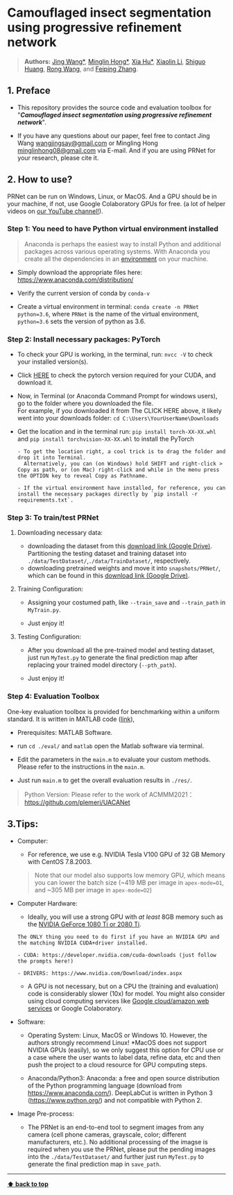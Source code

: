 # Camouflaged insect segmentation using progressive refinement network

> **Authors:** 
> [Jing Wang*](https://abigale666.github.io/wangjing_homepage.github.io/), 
> [Minglin Hong*](https://hongminglin08.github.io/index-en.html), 
> [Xia Hu*](https://lxy.fafu.edu.cn/37/85/c6857a145285/page.htm),
> [Xiaolin Li](https://orcid.org/0000-0002-0997-2776),
> [Shiguo Huang](https://xxxy.fafu.edu.cn/2017/0604/c7843a183612/page.psp),
> [Rong Wang](https://lxy.fafu.edu.cn/38/8d/c6857a145549/page.psp), and 
> [Feiping Zhang](https://lxy.fafu.edu.cn/37/7c/c6857a145276/page.psp).

## 1. Preface

- This repository provides the source code and evaluation toolbox for "_**Camouflaged insect segmentation using progressive refinement network**_". 


- If you have any questions about our paper, feel free to contact Jing Wang <wangjingsay@gmail.com>
or Mingling Hong <minglinhong08@gmail.com> via E-mail. And if you are using PRNet for your research, please cite it.

<!-- 
## 1. Overview

### 1.1. Introduction
Accurately segmenting the insect from its original ecological image is the core technology restricting the accuracy and efficiency of automatic recognition. However, the performance of existing segmentation methods is unsatisfactory in insect images shot in wild backgrounds with several challenges: various sizes, similar colours or textures to the surroundings, transparent body parts and vague outlines.
<p align="center">
    <img src="Imgs/salient insects and camouflaged insects.png"/> <br />
    <em> 
    Figure 1: Salient insects and camouflaged insects.
    </em>
</p>
These challenges of image segmentation are accentuated when dealing with camouflaged insects. Here, we developed an insect image segmentation method based on deep learning termed progressive refinement network (PRNet), especially for camouflaged insects. Unlike existing insect segmentation methods. PRNet captures the possible scale and location of insects by extracting the contextual information of the image, and fuses comprehensive features to suppress distractors, thereby clearly segmenting insect outlines.

Experimental results based on 1900 camouflaged insect images demonstrated PRNet could effectively segment the camouflaged insects and achieved a superior detection performance, with the mean absolute error of 3.2\%, pixel matching degree of 89.7\%, structural similarity of 83.6\%, and precision and recall error of 72\%, which achieved the improvement of 8.1\%, 25.9\%, 19.5\%, and 35.8\%, respectively, when compared to the recent salient object detection methods.


### 1.2. Method
A particularly successful deep learning  technology when it comes to image processing is the end-to-end network model, which takes images as inputs, and directly outputs the prediction results, without requiring any hand-crafted prepossessing. This study deployed an end-to-end Progressive refinement network (PRNet). 

<p align="center">
    <img src="Imgs/framework.png"/> <br />
    <em> 
    Figure 2: Overview of the proposed PRNet, which consists of Asymmetric Receptive Field, Self-Refinement Module, and Reverse Guidance Based Decoder. See § 2 in the paper for details.
    </em>
</p>

As the framework shown in Figure 2, it was built on an encoder-decoder architecture. Encoder mapped the input images into eigenvectors, and the decoder utilized the eigenvectors to decode the structural information about the images and output the prediction results. Notably, insects might appear with different sizes in images, thus for the encoder, the Res2Net-based backbone network, which inherited the advantages of ResNet-50 but has a stronger ability to extract multi-scale semantic features, was utilized to extract multi-level features. In specific, we designed five extractors, and each of them contains several network layers based on a Res2Net-based network. We called the first two extractors low-level extractor and the others high-level extractor, which extract low-level features $\{X_0, X_1\}$, and high-level features $\{X_2, X_3, X_4\}$, respectively. It was proved that the low-level features demanded more computational resources due to their larger spatial resolutions, but contribute less to performance . Motivated by this, our model concentrated more on high-level features rather than all features. After the encoder extracted features from insect images, the corresponding scale features from high-levels would be fed into ARF modules which aimed to extract anisotropy contextual information in the horizontal, vertical and square kernel modes from high-level features. Furthermore, a novel SRM with an initial attention strategy, aggregated the coarse information from the output of the ARF modules to generate a probable camouflage mask with coarse object region and an enhanced coarse mask. After that, this enhanced mask gradually sharpened by sequentially fusing with previous maps in the top-down decoding process. Each module proposed in this study was described as follows.

#### 1.2.1 Asymmetric Receptive Field

Since camouflaged insects often come from natural scenes, their sizes are varied and stochastic. To handle this challenge, multiple receptive fields are widely used in object detection, which contain square kernels of different sizes (such as $k\times k$ convolutional layer with dilation rate $d$) to obtain multi-scale representation. However, such square convolutions restrict the capture of the anisotropy context existing widely in real scenes . In addition, since the camouflaged insects have similar characteristics to the surrounding environment, the standard convolutional layers with square kernels can easily introduce noise interference from the background. Therefore, the convolutions with square kernels are not applicable to camouflaged insect segmentation. 

The Asymmetric Convolution block that comprises three parallel layers with $k\times k$, $1\times k$ and $k\times 1$ kernels is used to enhance the robustness of a model to rotation and learn more important information of images. As the $1\times k$ and $k\times 1$ layers have non-square kernels, they are referred as the asymmetric convolutional layers. Inspired by this, we proposed an Asymmetric Receptive Field (ARF) module to capture context dependence in the horizontal, vertical, and square kernel modes. Specifically, our ARF module included five parallel branches. In each branch, convolutional layers (Bconv) with $1\times 1$ kernel size were used to align the dimensionality of channels and generate five different features $\{{fb}_i,i=1,…,5\}$. Then, for the features $\{{fb}_1, {fb}_2, {fb}_3\}$ from first three branches, three asymmetric Bconv (shorted as Aconv) were adopted to extract local information in parallel. After that, we combined the features from the first four branches by addition and concatenation. At last, we use a $3\times 3$ Bconv to reduce the channel size of the aggregation features so that such features could be integrated with the feature $fb_5$ from the last branch. By using the ARF modules, comprehensive information $\{ef_i, i=2,3,4\}$ with integrated anisotropy context from three levels were generated, and the approximate scales of insects in images could be acquired.

#### 1.2.2 Self-Refinement Module

Camouflaged insects usually prevent (or facilitate) predation by changing their lower-level features (surface luminance, body pattern, colour, or texture) as per that of the surroundings, which further aggravates the difficulties of accurate insect detection.
There is such a common view that high-level features have more global semantic information, which helps to differentiate which ones are camouflaged objects in an image. However, due to the lack of details, the camouflage regions are blurred. In contrast, low-level features have detailed information, but it is difficult to determine the camouflage regions. By integrating multi-level features, camouflaged insects can be captured. However, feature fusion across multiple levels is easy to introduce redundant information, resulting in the inaccurate location of targets. Therefore, it is necessary to reduce the differences of the three coarse features. To this end, we used the Partial Decoder Component (PDC) to extract the fusion features $f_d$ that contained high-level information. Such features then could be directly used to generate a coarse camouflaged map $S_c$, via a simple convolutional operation. 

However, due to the low resolution, the coarse map generated by the fusion features was far from the ground truth mask. Inspired by Wu et al. , we formulate the generated coarse camouflaged map as an attention mask, where such an attention mechanism could help denoise the features and generate a fine-grained camouflaged map. In detail, the inputs of this SRM were the three coarse features $\{ef_i, i=4,3,2\}$. We then used a PDC to integrate these features and use a $3\times 3$ Bconv and a $1\times 1$ Bconv to extract a coarse camouflage mask $S_c$ as follows: 
$$f_d = P_d(ef_4,ef_3,ef_2)$$
$$S_c = \mathrm{iBconv}(f_d)$$
where $P_d$ uses multiplication and concatenation to gradually decrease the gap between different features, and $\mathrm{iBconv}$ denotes  a sequential operation that combines a $3\times 3$ convolution and a $1\times 1$ convolution followed by batch normalization, and a rectified linear unit (ReLU). To generate a more accurate camouflage map, we multiple this map $S_c$ with the discriminative features to obtain a discriminative feature $f_r$, which could be described as follow:
$$f_r = f_d \odot S_c$$
where $\odot$ denotes element-wise multiplying. 
Additionally, since the coarse masks generally are imprecise and coarse estimations, a $3\times 3$ Bconv and a $1\times 1$ Bconv are used to enhance the coarse mask and generate a fine-grained camouflage map $S_r$.

#### 1.2.3 Self-Refinement Module

According to recent biological discoveries, a key factor for camouflage is edge disruption. However, as previously described in Sec. 1.2.2, the coarse camouflage map $S_c$ was derived from the three highest layers, which could only capture a probable location of the camouflaged insect, ignoring boundary details. Moreover, direct up-sampling could further introduce more noise and make the boundary non-smooth. To this end, the RG module, which erased the predicted foreground from side-output, was proposed to refine such missing parts or details in the high-level prediction, and applied residual architecture to further refine the predicted camouflage map.
As shown in Figure 2, the RG module aimed to generate the corresponding edge attention map $W_i$ by using a reverse attention map $R_i$. We further splited the feature $X_i$ with $C$ channels into $n$ groups (the number of channels in each group is $c$), and concatenated it with $n$ reverse attention maps $R_i$, so as to guide the features to focus on boundaries. To obtain a more complete camouflage map, we iteratively added the predicted result of the latter layer $S_{i+1}$ to the corresponding edge attention map $W_i$, which could be described as follows: 
$$W_i = R_i \odot X_i$$
$$x_i^1,...,x_i^m,...,x_i^n = \mathrm{split}(X_i)$$
$$F_i = \mathrm{concat}(x_i^1,W_i,...,x_i^m,W_i,...,x_i^n,W_i)$$
$$S_i = \mathrm{iBconv}(F_i) + S_{i+1}$$
Note that, this reverse attention map $R_i$ was obtained by erasing the foreground in the prediction, and it could be formulated as:
$$R_i = 1- \sigma (U(S_{i+1}))$$
where $\sigma$ is the sigmoid function, and $U$ is up-sampling operation. 

In short, ARF captured contextual information from multi-layer features, and obtained the approximate scale of insects, which was a process of coarse-grained refining features. For fine-grained refinement, SRM and RG modules covered more useful information by applying an initial attention strategy on fusion features, and erasing the foreground to pay more attention to boundaries, respectively. These three modules progressively refined features from coarse to fine, so as to achieve accurate segmentation map, which explained why the approach was named Progressive Refinement Network (PRNet). Finally, we integrate the ARF, SRM and RG into the encoder-decoder architecture, and the entire network could be trained end-to-end.

#### 1.2.4 Loss Function
PRNet was a supervised segmentation network to predict each pixel to be the insect or background, thus it was trained by minimizing the pixel position-aware (PPA) loss  of camouflage maps. PPA loss assigned different weights to different positions and paid more attention to hard pixels. PPA loss $L_{ppa}$ is formulated as:

$$L_{ppa} = L_{wbce}+L_{wiou}$$

where $L_{wbce}$ is a weighted binary cross entropy (BCE) loss and $L_{wiou}$ is a weighted intersection over Union (IoU) loss.
The $L_{wbce}$ loss function is formed as following:
$$L_{wbce} =  -\frac{1}{N} \frac{\sum_{i, j}\left(1+\gamma \alpha_{i j}\right)\left[g_{i j} \log \left(p_{i j}\right)+\left(1-g_{i j}\right) \log \left(1-p_{i j}\right)\right]}{\sum_{i, j} \gamma \alpha_{i j}}$$

where $g_{ij}$ and $p_{ij}$ represent the predicted values and ground truth of the pixel at location (i,j),respectively. $N$ denotes the total number of pixels in an image and $\gamma$ is a hyperparameter. The weight $\alpha$ is calculated according to the difference between the center pixel and its surroundings which can be defined as follows:

$$\alpha_{i j} = \left|\frac{\sum_{m, n \in A_{i j}} g_{m n}}{\sum_{m, n \in A_{i j}} 1}-g_{i j}\right|$$
where $A_{ij}$ is the area surrounding the pixel (i,j). If $a_{ij}$ is large, pixel at $(i,j)$ is very different from its surroundings, which might represent an important pixel (\emph{e.g.}, outlines) and deserved more attention. Similarly, $\alpha$ was assigned to $L_{wiou}$ for emphasizing the importance of hard pixels, which could be defined as:
$$L_{wiou} = 1-\frac{1}{N} \frac{\sum_{i, j}\left(1+\gamma \alpha_{i j}\right) g_{i j} p_{i j}}{\sum_{i, j}\left(1+\gamma \alpha_{i j}\right)\left(g_{i j}+p_{i j}-g_{i j} p_{i j}\right)}$$

-->


## 2. How to use?

PRNet can be run on Windows, Linux, or MacOS. And a GPU should be in your machine, if not, use Google Colaboratory GPUs for free.
(a lot of helper videos on [our YouTube channel!](https://www.youtube.com/playlist?list=PLjpMSEOb9vRFwwgIkLLN1NmJxFprkO_zi)).

### Step 1: You need to have Python virtual environment installed

> Anaconda is perhaps the easiest way to install Python and additional packages across various operating systems. With Anaconda you create all the dependencies in an [environment](https://conda.io/docs/user-guide/tasks/manage-environments.html) on your machine.

- Simply download the appropriate files here: https://www.anaconda.com/distribution/

- Verify the current version of conda by `conda-v`
       
- Create a virtual environment in terminal: `conda create -n PRNet python=3.6`, where `PRNet` is the name of the virtual environment, `python=3.6` sets the version of python as 3.6. 

### Step 2: Install necessary packages: PyTorch

- To check your GPU is working, in the terminal, run: `nvcc -V` to check your installed version(s).

- Click [HERE](https://pytorch.org/get-started/previous-versions/) to check the pytorch version required for your CUDA, and download it.

- Now, in Terminal (or Anaconda Command Prompt for windows users), go to the folder where you downloaded the file.    
For example, if you downloaded it from The CLICK HERE above, it likely went into your downloads folder: `cd C:\Users\YourUserName\Downloads`

- Get the location and in the terminal run: `pip install torch-XX-XX.whl` and `pip install torchvision-XX-XX.whl` to install the PyTorch

      - To get the location right, a cool trick is to drag the folder and drop it into Terminal. 
        Alternatively, you can (on Windows) hold SHIFT and right-click > Copy as path, or (on Mac) right-click and while in the menu press the OPTION key to reveal Copy as Pathname.
      
      - If the virtual environment have installed, for reference, you can install the necessary packages directly by `pip install -r requirements.txt`.

### Step 3: To train/test PRNet

1. Downloading necessary data:

    + downloading the dataset from this [download link (Google Drive)](https://drive.google.com/file/d/1i8KH2ssMpAeR3Uvj7a14F-SHt9OVnRSV/view?usp=sharing).
      Partitioning the testing dataset and training dataset into `./data/TestDataset/`,`./data/TrainDataset/`, respectively.
    + downloading pretrained weights and move it into `snapshots/PRNet/`, 
    which can be found in this [download link (Google Drive)](https://drive.google.com/file/d/1FGAeZ5BNHSZIUY0vSB2y7X6yYwk5VdE5/view?usp=sharing).
   
1. Training Configuration:

    + Assigning your costumed path, like `--train_save` and `--train_path` in `MyTrain.py`.
    
    + Just enjoy it!
    
1. Testing Configuration:

    + After you download all the pre-trained model and testing dataset, just run `MyTest.py` to generate the final prediction map
    after replacing your trained model directory (`--pth_path`).
    
    + Just enjoy it!
    

### Step 4: Evaluation Toolbox
One-key evaluation toolbox is provided for benchmarking within a uniform standard. 
It is written in MATLAB code ([link](https://drive.google.com/file/d/1_h4_CjD5GKEf7B1MRuzye97H0MXf2GE9/view?usp=sharing)), 


- Prerequisites: MATLAB Software.

- run `cd ./eval/` and `matlab` open the Matlab software via terminal.

- Edit the parameters in the `main.m` to evaluate your custom methods. Please refer to the instructions in the `main.m`.

- Just run `main.m` to get the overall evaluation results in `./res/`.

> Python Version: Please refer to the work of ACMMM2021：https://github.com/plemeri/UACANet 

## 3.Tips:

- Computer:

     - For reference, we use e.g. NVIDIA Tesla V100 GPU of 32 GB Memory with CentOS 7.8.2003.

    > Note that our model also supports low memory GPU, which means you can lower the batch size
    (~419 MB per image in `apex-mode=O1`, and ~305 MB per image in `apex-mode=O2`)

- Computer Hardware:
     - Ideally, you will use a strong GPU with *at least* 8GB memory such as the [NVIDIA GeForce 1080 Ti or 2080 Ti](https://www.nvidia.com/en-us/shop/geforce/?page=1&limit=9&locale=en-us).  
     
      The ONLY thing you need to do first if you have an NVIDIA GPU and the matching NVIDIA CUDA+driver installed.

      - CUDA: https://developer.nvidia.com/cuda-downloads (just follow the prompts here!)

      - DRIVERS: https://www.nvidia.com/Download/index.aspx
     
     - A GPU is not necessary, but on a CPU the (training and evaluation) code is considerably slower (10x) for model. You might also consider using cloud computing services like [Google cloud/amazon web services](https://github.com/DeepLabCut/DeepLabCut/issues/47) or Google Colaboratory.


- Software:
     - Operating System: Linux, MacOS or Windows 10. However, the authors strongly recommend Linux! *MacOS does not support NVIDIA GPUs (easily), so we only suggest this option for CPU use or a case where the user wants to label data, refine data, etc and then push the project to a cloud resource for GPU computing steps.
     
     - Anaconda/Python3: Anaconda: a free and open source distribution of the Python programming language (download from https://www.anaconda.com/). DeepLabCut is written in Python 3 (https://www.python.org/) and not compatible with Python 2.
     
 - Image Pre-process:
     - The PRNet is an end-to-end tool to segment images from any camera (cell phone cameras, grayscale, color; different manufacturers, etc.). 
    No additional processing of the imagse is required when you use the PRNet, please put the pending images into the `./data/TestDataset/` and further just run `MyTest.py` to generate the final prediction map in `save_path`.
    


---

**[⬆ back to top](#0-preface)**
